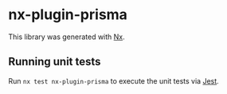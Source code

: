 # nx-plugin-prisma

This library was generated with [Nx](https://nx.dev).

## Running unit tests

Run `nx test nx-plugin-prisma` to execute the unit tests via [Jest](https://jestjs.io).

